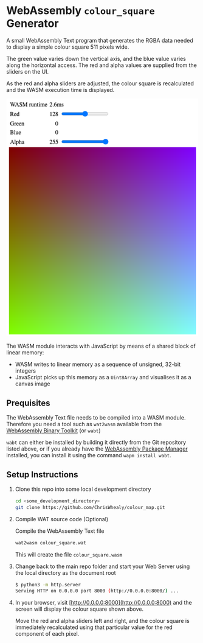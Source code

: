 # WebAssembly `colour_square` Generator

A small WebAssembly Text program that generates the RGBA data needed to display a simple colour square 511 pixels wide.

The green value varies down the vertical axis, and the blue value varies along the horizontal access.
The red and alpha values are supplied from the sliders on the UI.

As the red and alpha sliders are adjusted, the colour square is recalculated and the WASM execution time is displayed.

![Screenshot](./Screenshot.png)

The WASM module interacts with JavaScript by means of a shared block of linear memory:

* WASM writes to linear memory as a sequence of unsigned, 32-bit integers
* JavaScript picks up this memory as a `Uint8Array` and visualises it as a canvas image

## Prequisites

The WebAssembly Text file needs to be compiled into a WASM module.
Therefore you need a tool such as `wat2wasm` available from the [WebAssembly Binary Toolkit](https://github.com/WebAssembly/wabt) (or `wabt`)

`wabt` can either be installed by building it directly from the Git repository listed above, or if you already have the [WebAssembly Package Manager](https://wapm.io/package/wabt) installed, you can install it using the command `wapm install wabt`.

## Setup Instructions

1. Clone this repo into some local development directory

    ```bash
    cd <some_development_directory>
    git clone https://github.com/ChrisWhealy/colour_map.git
    ```

1. Compile WAT source code (Optional)

    Compile the WebAssembly Text file

    ```bash
    wat2wasm colour_square.wat
    ```

    This will create the file `colour_square.wasm`

1. Change back to the main repo folder and start your Web Server using the local directory as the document root

    ```bash
    $ python3 -m http.server
    Serving HTTP on 0.0.0.0 port 8000 (http://0.0.0.0:8000/) ...
    ```

1. In your browser, visit [http://0.0.0.0:8000](http://0.0.0.0:8000) and the screen will display the colour square shown above.

    Move the red and alpha sliders left and right, and the colour square is immediately recalculated using that particular value for the red component of each pixel.
